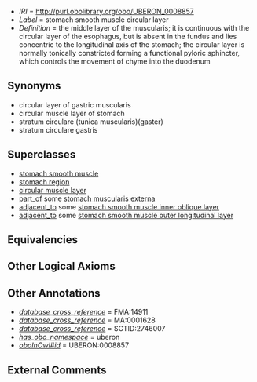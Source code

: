  * *IRI* = http://purl.obolibrary.org/obo/UBERON_0008857
 * *Label* = stomach smooth muscle circular layer
 * *Definition* = the middle layer of the muscularis; it is continuous with the circular layer of the esophagus, but is absent in the fundus and lies concentric to the longitudinal axis of the stomach; the circular layer is normally tonically constricted forming a functional pyloric sphincter, which controls the movement of chyme into the duodenum

## Synonyms

 * circular layer of gastric muscularis
 * circular muscle layer of stomach
 * stratum circulare (tunica muscularis)(gaster)
 * stratum circulare gastris

## Superclasses

 * [stomach smooth muscle](../../UBERON/22/UBERON_0004222.md)
 * [stomach region](../../UBERON/34/UBERON_0009034.md)
 * [circular muscle layer](../../UBERON/68/UBERON_0012368.md)
 * [part_of](../../BFO/50/BFO_0000050.md) some [stomach muscularis externa](../../UBERON/56/UBERON_0008856.md)
 * [adjacent_to](../../RO/20/RO_0002220.md) some [stomach smooth muscle inner oblique layer](../../UBERON/62/UBERON_0008862.md)
 * [adjacent_to](../../RO/20/RO_0002220.md) some [stomach smooth muscle outer longitudinal layer](../../UBERON/63/UBERON_0008863.md)

## Equivalencies


## Other Logical Axioms


## Other Annotations

 * *[database_cross_reference](../../ef/oboInOwl#hasDbXref.md)* = FMA:14911
 * *[database_cross_reference](../../ef/oboInOwl#hasDbXref.md)* = MA:0001628
 * *[database_cross_reference](../../ef/oboInOwl#hasDbXref.md)* = SCTID:2746007
 * *[has_obo_namespace](../../ce/oboInOwl#hasOBONamespace.md)* = uberon
 * *[oboInOwl#id](../../id/oboInOwl#id.md)* = UBERON:0008857

## External Comments

